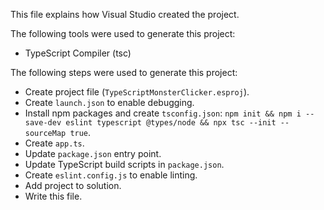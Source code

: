 This file explains how Visual Studio created the project.

The following tools were used to generate this project:
- TypeScript Compiler (tsc)

The following steps were used to generate this project:
- Create project file (`TypeScriptMonsterClicker.esproj`).
- Create `launch.json` to enable debugging.
- Install npm packages and create `tsconfig.json`: `npm init && npm i --save-dev eslint typescript @types/node && npx tsc --init --sourceMap true`.
- Create `app.ts`.
- Update `package.json` entry point.
- Update TypeScript build scripts in `package.json`.
- Create `eslint.config.js` to enable linting.
- Add project to solution.
- Write this file.
